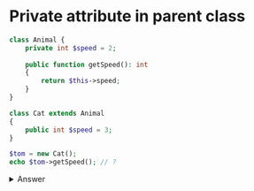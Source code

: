# Private attribute in parent class

```php
class Animal {
    private int $speed = 2;
    
    public function getSpeed(): int
    {
        return $this->speed;
    }
}

class Cat extends Animal
{
    public int $speed = 3;
}

$tom = new Cat();
echo $tom->getSpeed(); // ?
```

<details><summary>Answer</summary>
<b>PHP 8.2:</b> Method will return 2
</details>
